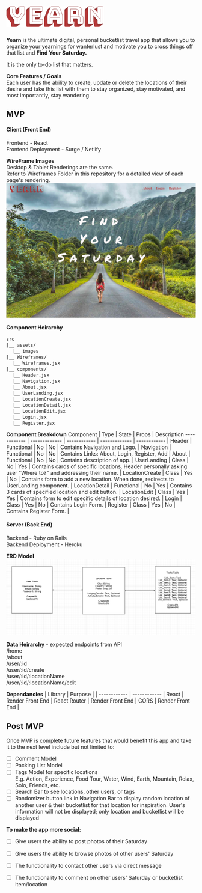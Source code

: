 ![YEARN Logo](./Assets/YearnLogo.png)
======   

**Yearn** is the ultimate digital, personal bucketlist travel app that allows you to organize your yearnings for wanterlust and motivate you to cross things off that list and **Find Your Saturday.**

It is the only to-do list that matters.

**Core Features / Goals**  
Each user has the ability to create, update or delete the locations of their desire and take this list with them to stay organized, stay motivated, and most importantly, stay wandering.

## MVP 
#### Client (Front End)
Frontend - React  
Frontend Deployment - Surge / Netlify

**WireFrame Images**   
Desktop & Tablet Renderings are the same.   
Refer to Wireframes Folder in this repository for a detailed view of each page's rendering.
![Wireframe Photo](./Wireframes/HomeDesktop.png)

**Component Heirarchy**

    src
    |__ assets/
      |__ images
    |__ Wireframes/
      |__ Wireframes.jsx
    |__ components/
      |__ Header.jsx
      |__ Navigation.jsx
      |__ About.jsx
      |__ UserLanding.jsx
      |__ LocationCreate.jsx
      |__ LocationDetail.jsx
      |__ LocationEdit.jsx
      |__ Login.jsx
      |__ Register.jsx
**Component Breakdown**
Component | Type | State | Props | Description
------------ | ------------- | ------------ | ------------- | ------------ |
Header | Functional | No | No | Contains Navigation and Logo. |
Navigation | Functional | No | No | Contains Links: About, Login, Register, Add |
About | Functional | No | No | Contains description of app. |
UserLanding | Class | No | Yes | Contains cards of specific locations.  Header personally asking user "Where to?" and addressing their name. |
LocationCreate | Class | Yes | No | Contains form to add a new location.  When done, redirects to UserLanding component. |
LocationDetail | Functional | No | Yes | Contains 3 cards of specified location and edit button. |
LocationEdit | Class | Yes | Yes | Contains form to edit specific details of location desired. |
Login | Class | Yes | No | Contains Login Form. |
Register | Class | Yes | No | Contains Register Form. |

#### Server (Back End)
Backend - Ruby on Rails  
Backend Deployment - Heroku

**ERD Model**
![ERD Model Photo](./ERDModel.png)

**Data Heirarchy** - expected endpoints from API  
/home  
/about  
/user/:id  
/user/:id/create  
/user/:id/:locationName  
/user/:id/:locationName/edit  

**Dependancies**
| Library | Purpose |
| ------------ | ------------ |
React | Render Front End |
React Router | Render Front End |
CORS | Render Front End |



## Post MVP
Once MVP is complete future features that would benefit this app and take it to the next level include but not limited to:

- [ ] Comment Model
- [ ] Packing List Model
- [ ] Tags Model for specific locations  
  E.g. Action, Experience, Food Tour, Water, Wind, Earth, Mountain, Relax, Solo, Friends, etc.
- [ ] Search Bar to see locations, other users, or tags
- [ ] Randomizer button link in Navigation Bar to display random location of another user & their bucketlist for that location for inspiration.  User's information will not be displayed; only location and bucketlist will be displayed  

**To make the app more social:**
- [ ] Give users the ability to post photos of their Saturday
- [ ] Give users the ability to browse photos of other users' Saturday
- [ ] The functionality to contact other users via direct message
- [ ] The functionality to comment on other users' Saturday or bucketlist item/location

